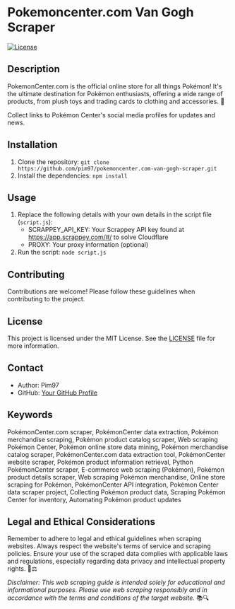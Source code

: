 # Pokemoncenter.com Van Gogh Scraper

[![License](https://img.shields.io/badge/license-MIT-blue.svg)](LICENSE)

## Description

PokemonCenter.com is the official online store for all things Pokémon! It's the ultimate destination for Pokémon enthusiasts, offering a wide range of products, from plush toys and trading cards to clothing and accessories. 🎉

Collect links to Pokémon Center's social media profiles for updates and news.

## Installation

1. Clone the repository: `git clone https://github.com/pim97/pokemoncenter.com-van-gogh-scraper.git`
2. Install the dependencies: `npm install`

## Usage

1. Replace the following details with your own details in the script file (`script.js`):
   - SCRAPPEY_API_KEY: Your Scrappey API key found at https://app.scrappey.com/#/ to solve Cloudflare
   - PROXY: Your proxy information (optional)
2. Run the script: `node script.js`

## Contributing

Contributions are welcome! Please follow these guidelines when contributing to the project.

## License

This project is licensed under the MIT License. See the [LICENSE](LICENSE) file for more information.

## Contact

- Author: Pim97
- GitHub: [Your GitHub Profile](https://github.com/pim97/)

## Keywords
PokémonCenter.com scraper, PokémonCenter data extraction, Pokémon merchandise scraping, Pokémon product catalog scraper, Web scraping Pokémon Center, Pokémon online store data mining, Pokémon merchandise catalog scraper, PokémonCenter.com data extraction tool, PokémonCenter website scraper, Pokémon product information retrieval, Python PokémonCenter scraper, E-commerce web scraping (Pokémon), Pokémon product details scraper, Web scraping Pokémon merchandise, Online store scraping for Pokémon, PokémonCenter API integration, Pokémon Center data scraper project, Collecting Pokémon product data, Scraping Pokémon Center for inventory, Automating Pokémon product updates

## Legal and Ethical Considerations

Remember to adhere to legal and ethical guidelines when scraping websites. Always respect the website's terms of service and scraping policies. Ensure your use of the scraped data complies with applicable laws and regulations, especially regarding data privacy and intellectual property rights. 🚫⚖️

*Disclaimer: This web scraping guide is intended solely for educational and informational purposes. Please use web scraping responsibly and in accordance with the terms and conditions of the target website.* 📚🔍
